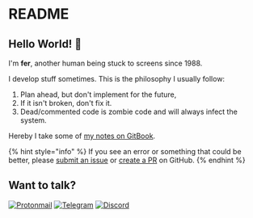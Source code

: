 # README

## Hello World! 👋

I'm **fer**, another human being stuck to screens since 1988.

I develop stuff sometimes. This is the philosophy I usually follow:

1. Plan ahead, but don't implement for the future,
2. If it isn't broken, don't fix it.
3. Dead/commented code is zombie code and will always infect the system.

Hereby I take some of [my notes on GitBook](https://ferx.gitbook.io/wiki/). 

{% hint style="info" %}
If you see an error or something that could be better, please [submit an issue](https://github.com/fer/fer/issues/new) or [create a PR](https://github.com/fer/fer/compare) on GitHub.
{% endhint %}

## Want to talk?

[![Protonmail](https://img.shields.io/badge/ProtonMail-8B89CC?style=for-the-badge&logo=protonmail&logoColor=white)](mailto:seeyoudowntheroad@pm.me) [![Telegram](https://img.shields.io/badge/Telegram-2CA5E0?style=for-the-badge&logo=telegram&logoColor=white)](https://t.me/my_name_is_fer) [![Discord](https://img.shields.io/badge/DISCORD%20-%237289DA.svg?&style=for-the-badge&logo=discord&logoColor=white)](https://discordapp.com/users/725078473059598458/)

